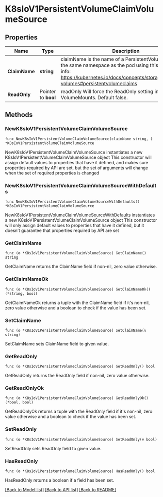 # K8sIoV1PersistentVolumeClaimVolumeSource

## Properties

Name | Type | Description | Notes
------------ | ------------- | ------------- | -------------
**ClaimName** | **string** | claimName is the name of a PersistentVolumeClaim in the same namespace as the pod using this volume. More info: https://kubernetes.io/docs/concepts/storage/persistent-volumes#persistentvolumeclaims | [default to ""]
**ReadOnly** | Pointer to **bool** | readOnly Will force the ReadOnly setting in VolumeMounts. Default false. | [optional] 

## Methods

### NewK8sIoV1PersistentVolumeClaimVolumeSource

`func NewK8sIoV1PersistentVolumeClaimVolumeSource(claimName string, ) *K8sIoV1PersistentVolumeClaimVolumeSource`

NewK8sIoV1PersistentVolumeClaimVolumeSource instantiates a new K8sIoV1PersistentVolumeClaimVolumeSource object
This constructor will assign default values to properties that have it defined,
and makes sure properties required by API are set, but the set of arguments
will change when the set of required properties is changed

### NewK8sIoV1PersistentVolumeClaimVolumeSourceWithDefaults

`func NewK8sIoV1PersistentVolumeClaimVolumeSourceWithDefaults() *K8sIoV1PersistentVolumeClaimVolumeSource`

NewK8sIoV1PersistentVolumeClaimVolumeSourceWithDefaults instantiates a new K8sIoV1PersistentVolumeClaimVolumeSource object
This constructor will only assign default values to properties that have it defined,
but it doesn't guarantee that properties required by API are set

### GetClaimName

`func (o *K8sIoV1PersistentVolumeClaimVolumeSource) GetClaimName() string`

GetClaimName returns the ClaimName field if non-nil, zero value otherwise.

### GetClaimNameOk

`func (o *K8sIoV1PersistentVolumeClaimVolumeSource) GetClaimNameOk() (*string, bool)`

GetClaimNameOk returns a tuple with the ClaimName field if it's non-nil, zero value otherwise
and a boolean to check if the value has been set.

### SetClaimName

`func (o *K8sIoV1PersistentVolumeClaimVolumeSource) SetClaimName(v string)`

SetClaimName sets ClaimName field to given value.


### GetReadOnly

`func (o *K8sIoV1PersistentVolumeClaimVolumeSource) GetReadOnly() bool`

GetReadOnly returns the ReadOnly field if non-nil, zero value otherwise.

### GetReadOnlyOk

`func (o *K8sIoV1PersistentVolumeClaimVolumeSource) GetReadOnlyOk() (*bool, bool)`

GetReadOnlyOk returns a tuple with the ReadOnly field if it's non-nil, zero value otherwise
and a boolean to check if the value has been set.

### SetReadOnly

`func (o *K8sIoV1PersistentVolumeClaimVolumeSource) SetReadOnly(v bool)`

SetReadOnly sets ReadOnly field to given value.

### HasReadOnly

`func (o *K8sIoV1PersistentVolumeClaimVolumeSource) HasReadOnly() bool`

HasReadOnly returns a boolean if a field has been set.


[[Back to Model list]](../README.md#documentation-for-models) [[Back to API list]](../README.md#documentation-for-api-endpoints) [[Back to README]](../README.md)


